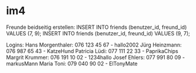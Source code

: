 # im4
Freunde beidseitig erstellen: 
    INSERT INTO friends (benutzer_id, freund_id) VALUES (7, 9);
    INSERT INTO friends (benutzer_id, freund_id) VALUES (9, 7);

Logins: 
Hans Morgenthaler: 076 123 45 67  - hallo2002
Jürg Heinzmann: 076 987 65 43 - KatzeHund
Patricia Lüdi: 077 111 22 33 - PaprikaChips
Margrit Krummer: 076 191 10 02 - 1234hallo
Josef Ehlers: 077 991 80 09 - markusMann
Maria Toni: 079 040 90 02 - ElTonyMate